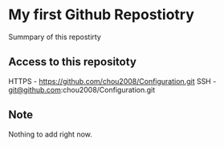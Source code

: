 # My first Github Repostiotry
Summpary of this repostirty

## Access to this repositoty
HTTPS - https://github.com/chou2008/Configuration.git
SSH - git@github.com:chou2008/Configuration.git


## Note
Nothing to add right now.

